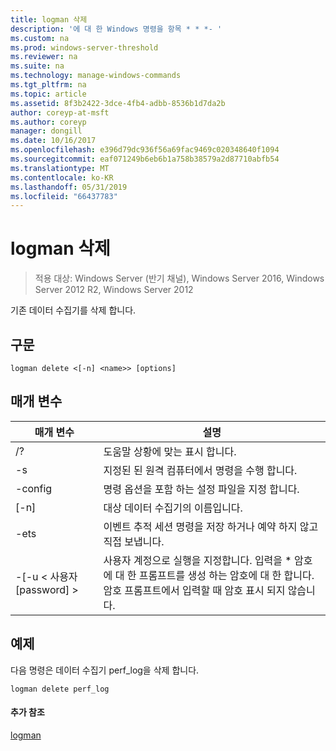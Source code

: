 ```yaml
---
title: logman 삭제
description: '에 대 한 Windows 명령을 항목 * * *- '
ms.custom: na
ms.prod: windows-server-threshold
ms.reviewer: na
ms.suite: na
ms.technology: manage-windows-commands
ms.tgt_pltfrm: na
ms.topic: article
ms.assetid: 8f3b2422-3dce-4fb4-adbb-8536b1d7da2b
author: coreyp-at-msft
ms.author: coreyp
manager: dongill
ms.date: 10/16/2017
ms.openlocfilehash: e396d79dc936f56a69fac9469c020348640f1094
ms.sourcegitcommit: eaf071249b6eb6b1a758b38579a2d87710abfb54
ms.translationtype: MT
ms.contentlocale: ko-KR
ms.lasthandoff: 05/31/2019
ms.locfileid: "66437783"
---
```

# <a name="logman-delete"></a>logman 삭제

>적용 대상: Windows Server (반기 채널), Windows Server 2016, Windows Server 2012 R2, Windows Server 2012

기존 데이터 수집기를 삭제 합니다.  

## <a name="syntax"></a>구문  
```  
logman delete <[-n] <name>> [options]  
```  
## <a name="parameters"></a>매개 변수  

|        매개 변수        |                                                                               설명                                                                               |
|-------------------------|-------------------------------------------------------------------------------------------------------------------------------------------------------------------------|
|           /?            |                                                                    도움말 상황에 맞는 표시 합니다.                                                                     |
|   -s <computer name>    |                                                          지정된 된 원격 컴퓨터에서 명령을 수행 합니다.                                                          |
|     -config <value>     |                                                         명령 옵션을 포함 하는 설정 파일을 지정 합니다.                                                         |
|       [-n] <name>       |                                                                   대상 데이터 수집기의 이름입니다.                                                                    |
|          -ets           |                                              이벤트 추적 세션 명령을 저장 하거나 예약 하지 않고 직접 보냅니다.                                               |
| -[-u < 사용자 [password] > | 사용자 계정으로 실행을 지정합니다. 입력을 \* 암호에 대 한 프롬프트를 생성 하는 암호에 대 한 합니다. 암호 프롬프트에서 입력할 때 암호 표시 되지 않습니다. |

## <a name="BKMK_examples"></a>예제  
다음 명령은 데이터 수집기 perf_log을 삭제 합니다.  
```  
logman delete perf_log  
```  
#### <a name="additional-references"></a>추가 참조  
[logman](logman.md)  
